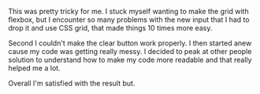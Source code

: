This was pretty tricky for me. I stuck myself wanting to make the grid with flexbox, but I encounter so many problems with the new input that I had to drop it and use CSS grid, that made things 10 times more easy. 

Second I couldn't make the clear button work properly. I then started anew cause my code was getting really messy. I decided to peak at other people solution to understand how to make my code more readable and that really helped me a lot.

Overall I'm satisfied with the result but.
